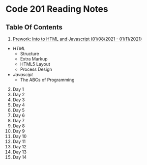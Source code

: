 # Code 201 Reading Notes

## Table Of Contents

1. [Prework: Into to HTML and Javascript (01/08/2021 - 01/11/2021)](class1.md)

- _HTML_
  - Structure
  - Extra Markup
  - HTML5 Layout
  - Process Design
- _Javascipt_
  - The ABCs of Programming

2. Day 1
3. Day 2
4. Day 3
5. Day 4
6. Day 5
7. Day 6
8. Day 7
9. Day 8
10. Day 9
11. Day 10
12. Day 11
13. Day 12
14. Day 13
15. Day 14
